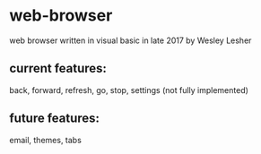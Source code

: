 # web-browser
web browser written in visual basic in late 2017 by Wesley Lesher

  ## current features:
back, forward, refresh, go, stop, settings (not fully implemented)
  ## future features:
email, themes, tabs
